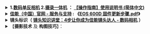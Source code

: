 <details>
    <summary>
    <b>1.<a href="https://github.com/RelianceHK/RelianceHK.github.io/tree/master/bak/%E4%BD%B3%E8%83%BD(Canon)EOS%20600D%20%E5%8D%95%E5%8F%8D%E7%9B%B8%E6%9C%BA/" title="佳能(Canon)EOS 600D 单反相机">数码单反相机</a> 
        2.<a href="https://github.com/RelianceHK/RelianceHK.github.io/tree/master/bak/索尼(Sony)存储卡摄录一体机/" title="佳能(Canon)EOS 600D 单反相机">摄录一体机</a>
        ： <a href="">【操作指南】使用说明书 (简体中文) </a></b>
     </summary> 
       &nbsp; &nbsp; &nbsp;
   <table> 
       <tr> 
         <td><a href="http://detail.zol.com.cn/digital_camera/index231069.shtml" title="【佳能600D 单机】报价_参数_图片_论坛_(Canon)佳能 EOS 600D,EOS600D,600D单机,EOS 600D单机报价-ZOL中关村在线"><img src="https://2f.zol-img.com.cn/product/59/601/ceWwmmD0aew6w.jpg" height="250" width="350" /></a>
        </td>        
         <td>            
           <li> 【<a href="http://www.canon.com.cn/Public/search/#/search?query=EOS%20600D" title="佳能 EOS 600D - 搜索结果 | 佳能(中国)">官网</a>】<a href="https://reliancehk.github.io/bak/佳能(Canon)EOS%20600D%20单反相机/佳能%20EOS%20600D(快速参考指南).pdf" title="佳能 EOS 600D(快速参考指南).pdf"><b>佳能 EOS 600D</b>(快速参考指南).pdf</a></li><br>
           <li><a href="https://www.canon.com.cn/supports/download/simsdetail/0300478601.html" title="EOS 600D 使用说明书 | 佳能（中国） - 服务与支持">佳能</a>(<a href="https://gdlp01.c-wss.com/gds/6/0300004786/04/eos600d-im3-zh.pdf" title="【PDF：eos600d-im3-zh.pdf】EOS 600D 使用说明书 | 佳能（中国） - 服务与支持">Canon</a>)<a href="https://reliancehk.github.io/bak/佳能(Canon)EOS%20600D%20单反相机/佳能(Canon)EOS%20600D%20说明书(简体中文).pdf" title="佳能(Canon)EOS 600D 说明书(简体中文).pdf">EOS 600D 说明书(简体中文).pdf</a></li><br>
           <li><a href="https://reliancehk.github.io/bak/佳能(Canon)EOS%20600D%20单反相机/佳能(Canon)EOS%20600D%20的九大核心技巧.pdf" title="佳能(Canon)EOS 600D 的九大核心技巧.pdf">佳能(Canon)EOS 600D 的九大核心技巧.pdf</a></li><br>
           <li>【其它】<b><a href="https://zh.wikipedia.org/wiki/佳能_EOS_5D_Mark_II" title="【2008年上市，现已停产】全片幅机型:佳能(Canon) EOS 5D Mark II (常被称为“无敌兔”,发布于2008年9月17日) - 维基百科，自由的百科全书">无敌兔</a>升级版 : <a href="http://detail.zol.com.cn/digital_camera/index239857.shtml" title="【2012年3月2日发布】【佳能 5D Mark III 最新报价】报价_参数_图片_论坛_(Canon)佳能 EOS 5D Mark III,5D3,5D Mark3报价-ZOL中关村在线">佳能(Canon) 5D Mark III</a></b></li><br>   
         </td>
      </tr> 
      <tr> 
             <td><a href="#" title=""><img src="https://img14.360buyimg.com/n1/s450x450_jfs/t21514/262/2377037133/157605/de4f2907/5b558a05Nf5c4e92a.jpg"height="250" width="350"" /></a></td>
             <td>
              <li><a href="https://reliancehk.github.io/bak/索尼(Sony)存储卡摄录一体机/存储卡摄录一体机（操作指南）.pdf" title="Sony 存储卡摄录一体机（操作指南）">Sony 存储卡摄录一体机（操作指南）</a></li><br>
              <li><a href="https://pro.sony/s3/2020/02/13104508/5011799612_CS.pdf" title="【官网】Sony 存储卡摄录一体机 PXW-Z750 使用说明书">【其它型号】Sony 存储卡摄录一体机 PXW-Z750 使用说明书</a></li></td>
      </tr> 
    </table> 
</details>
                 
<details>
    <summary>
<b><a href="https://www.canon.com.cn/supports/download/simsdetail/0400283305.html" title="">佳能（中国）官网 - 服务与支持</a> : 《<a href="https://reliancehk.github.io/bak/佳能(Canon)EOS%20600D%20单反相机/EOS%20600D%20固件更新，版本v1.0.3-t3i-600d-x5-win/600d_t3i_x5-firmwareupdate-zh.pdf" title="">EOS 600D 固件更新步骤.pdf</a>》</b>
    </summary>
>> EOS 600D 固件更新，版本1.0.3 [Windows] <br>
>> 最近更新 ： 14-Nov-2016 <br>
>> 发行编号 ： 0400283305 <br>
>> 固件下载 ： <a href="https://gdlp01.c-wss.com/gds/3/0400002833/01/v103-t3i-600d-x5-win.zipp">Download</a>/<a href="https://github.com/RelianceHK/RelianceHK.github.io/raw/master/bak/%E4%BD%B3%E8%83%BD(Canon)EOS%20600D%20%E5%8D%95%E5%8F%8D%E7%9B%B8%E6%9C%BA/EOS%20600D%20%E5%9B%BA%E4%BB%B6%E6%9B%B4%E6%96%B0%EF%BC%8C%E7%89%88%E6%9C%ACv1.0.3-t3i-600d-x5-win/EOS%20600D%20%E5%9B%BA%E4%BB%B6%E6%9B%B4%E6%96%B0%EF%BC%8C%E7%89%88%E6%9C%ACv1.0.3-t3i-600d-x5-win.zip">本地备份</a><br><br>
</details>

<details>
    <summary>
      <b>镜头标识（ <a href="http://dc.it168.com/tu/1236177.shtml" title="镜头知识讲堂： 4步让你成为佳能镜头达人">镜头知识讲堂：4步让你成为佳能镜头达人 - 数码相机</a> ）</b> 
    </summary>     
<table> 
  <tr> 
   <td>
<br>
`CANON`:Canon 佳能品牌.<br>    
<br>
`ZOOM`: 表示“变焦镜头”.（备注：Fisheye表示鱼眼镜头、Macro表示微距镜头、Zoom表示变焦镜头等等。）<br>    
<br>
`18-55mm`: 可用的焦距范围.<br>
<br>
`EF-S`: 只能用于非全画幅的佳能EF卡口的单反.<br>
<br>
`1:3.5-5.6`: 表示最小焦距时, 能使用的最大光圈为3.6. 最大焦距时, 能使用的最大光圈为5.6.<br>
<br>
`1:4`: 表示无论焦距是什么范围, 都可以使用的最大光圈为4.<br>
<br>
`IS`: 佳能防抖镜头.<br>
<br>
`Φ58mm`: 表示镜头的口径. (备注：数字符号fai即Φ，小写是φ，是希腊字母第21个字母，英文读音phi，国际音标/fai/。 表示磁通，角，透镜焦度，热流量。 Φ可以用搜狗拼音输入法的特殊字符打出来。)<br>
<br>
`EF`: 佳能的通用镜头. 可用于全画幅, 也可用于非全画幅. <br>
   </td>
  </tr> 
</table> 
</details>


<details>
<summary>
【<b>摄影技术</b> 及 <b>构图技巧</b>】：<br>
</summary>
    <br>
 <li><b><a href="https://www.51zxw.net/list.aspx?cid=569" title="单反相机视频教程-我要自学网">单反相机视频教程</a> 《<a href="https://www.51zxw.net/Show.aspx?cid=569&id=52127" title="单反相机视频教程-我要自学网">5-1 快速上手canon 600D</a>》<a href="https://emacsist.github.io/2015/10/27/%E5%8D%95%E5%8F%8D%E5%AD%A6%E4%B9%A0/" title="单反学习 - emacsist">笔记1</a>/<a href="https://sunblognuke.github.io/2015/11/27/Photography-Learning/" title="摄影学习备忘 | Baldwin's Blog">2</a></b></li> 

<li><b>《<a href="https://www.liangzhishu.com/course/9" title="（免费课程）李涛Photoshop高手之路基础篇 - 北京良知塾数字科技有限公司">李涛Photoshop高手之路</a>》
    <a href="https://www.liangzhishu.com/course/9" title="（免费课程）李涛Photoshop高手之路基础篇 - 北京良知塾数字科技有限公司">基础篇（免费课程）</a> | 
    <a href="https://www.liangzhishu.com/course/10" title="（收费课程）李涛Photoshop高手之路提高篇 - 北京良知塾数字科技有限公司">提高篇（收费课程）</a>
    </b> >> 始录于2006年，堪称PS课程中的“永不过气的经典之作”  </li>
    
<li><b><a href="http://www.ganlantu.com/course/186" title="">怎样把图片缩小到制定大小？</a> | <a href="http://www.ganlantu.com/course/703">【免费】Photoshop后期初级班（试听体验课）</a>  - <a href="http://www.ganlantu.com/course/explore/mianfei" title="免费课程 | 橄榄图摄影课堂">橄榄图摄影课堂</a></b></li><br>

>> 其它资料：<br>

<details>
<summary>
    <b><a href="https://zerosoul.github.io/2016/01/25/shoot-the-meeting/" title="会议&活动拍摄备忘录 | 杨二小">会议&活动拍摄备忘录 | 杨二小</a></b>
    </summary>
    <br> 发表于 2016-01-25
 <table> 
  <tr><td> 
      <div class="post-body" itemprop="articleBody">
     <h1 id="前言"><a href="#前言" class="headerlink" title="前言"></a>前言</h1><p>从有单反开始，已经多次跟拍公司活动和会议。依旧小白，经验为数不多，教训却一大堆。最近一次的年会拍摄，环境比较复杂，幸好有位经验丰富的姐姐，我与她一起工作，学了不少实战经验，这篇文章记录了我觉得应该注意的地方，以备后忘。</p>
<h1 id="硬件准备"><a href="#硬件准备" class="headerlink" title="硬件准备"></a>硬件准备</h1><ul>
<li>相机：确认没故障，如果有条件，可以有个备用相机；</li>
<li>电池：最好两块以上的电池，并带好充电器，以免电池原因耽误工作。我有过两次因为相机没电不得不终止拍摄任务的时候，给人一种不专业的感觉。</li>
<li>镜头：以24-70焦段作为主要镜头。原因很简单，这个焦段广角变形不严重而且包含人像拍摄最佳的50焦段。广角镜头边缘变形很严重，谁也不想自己的面部在照片里变形，所以最好不用。如果可能，带上70-200或100-300的镜头，长焦镜头拍一些领导讲话的特写十分方便，如果可以在会场里走来走去甚至走上主席台，那这个长焦也不用带了；</li>
<li>储存卡：最好带上一个备用储存卡，尽管现在的记录介质储存容量可以达到2千张4兆图片的容量，但是仍然要带上一个备用的。这种事不怕一万，就怕万一，反正不重。</li>
<li>脚架：三脚架在这种需要不停走动的场合一般用不上，但是最好带上独脚架，有备无患，反正也不占地。如需拍摄合影，那就别怕麻烦了。</li>
<li>闪光灯：带上一只机外闪光灯和<strong>两套电池</strong>（备用电池真的很有必要，意外总是能在你想象不到的时候发生）。一般相机自带的闪灯指数较小而且只能直闪，局限较大，容易过度曝光。</li>
<li>工具：镜头纸、小皮枪、刷子等清洁用品。</li>
<li>包：准备一个能把这些东西都放进去的摄影包。</li>
</ul>
<h1 id="相机的使用"><a href="#相机的使用" class="headerlink" title="相机的使用"></a>相机的使用</h1><ul>
<li>iso：如果可能，在室内尽量提高iso。活动拍摄曝光速度的提高能更好的提高图片的清晰度。至于噪点，如果受众不专业，那么根本不会在乎；不过即使碰到了十分专业的看客，那也能理解你的做法。我用过三部相机，都是佳能，以我的感受，5Dmark2以上的相机，iso开到2000,70D的相机可开1000，噪点都在可以忍受的范围之内。如果是600D一类的入门相机，iso800问题也不大[我的就是600D，噗~]。</li>
<li>光圈：就算镜头很棒，也尽量不要把光圈开的很大。原因有二，首先尽量不使用镜头的光圈值两端，画质会有些轻微的影响；最重要的是大光圈（如2.8）的对焦平面很薄，如果你拍的人物前后相差10厘米，就会出现一实一虚的情况。所以最好在4.5以上。</li>
<li>闪光灯：屋顶不很高的话，最大值四米左右，采用反射闪光并利用<a href="http://toutiao.com/a3676271723/" target="_blank" rel="external">眼神光板</a>。反射闪光的好处是在提高拍摄主题亮度的同时，还可以适当提高拍摄环境的亮度，且被摄主题四周，尤其是后面，不会出现十分明显的黑影。眼神光板可以增加被摄主体的亮度，调整眼神光板的反光量可通过调整闪光灯的输出功率（使亮度更高或更低）、改变闪光灯焦段或直接使用柔光板（增加闪光角度）</li>
</ul>
<p>在必须使用闪光灯而且需要交代环境的情况下，一般应保证快门速度最少80、光圈不低于4.5（保证足够的对焦平面）、并相应调整iso值后测出曝光准确值。在使用闪光灯后通过调整闪光灯的输出量，找出满意曝光值。这样可以更好表现被摄主体所处的环境。</p>
<h1 id="现场拍摄"><a href="#现场拍摄" class="headerlink" title="现场拍摄"></a>现场拍摄</h1><ol>
<li>空镜头拍摄：到场后一定不要忘记拍摄会场以及会场各区域的空镜。包括会场（曝光要以会场主体，如舞台等数值为主）、大门口签到处、一些较大的会议活动还会在会场外布置横幅、氢气球一类的的布置，也不能忘掉，还有就是特别的细节拍摄（会场装饰物），比如：准备发奖用的奖杯、奖状特写等等。</li>
<li>主要人物会前拍摄：活动前要和承办负责人沟通，确定拍摄人物重点（包括主要领导以及受邀来宾等），并且记录主要领导或重要来宾交谈的场面，包括寒暄和互赠名片，尽量能够结合背景的陈设，交代会议场所和环境。</li>
<li>过程拍摄：</li>
</ol>
<ul>
<li>领导讲话：如果条件允许，尽量抵近拍摄。这样可以将主席台的横幅、投影等反映会议内容的信息拍摄在画面当中。拍摄时机需要摄影者掌握，一般在讲话者抬头与参会者眼神交流活有手势时按下快门，这样可使讲话者显得更加生动。也有的领导自始至终不抬头交流，这样的拍摄一般在讲话开始时活结束时会出现抬头的机会。但是为了保险起见，低头的时候一定要拍上几张以免内容缺失。拍摄角度一般要与讲话者同高，尽量不使用仰角或俯角拍摄，并和讲话者保持45度左右的角度；</li>
<li>会场：主席台拍摄一定要有全景和单人的特写。由于主席台背景一般色调较暗，拍摄尽量使用人脸曝光值测光数据，注意不要让麦克风、水杯等挡住面部，如果有必要可以有一定的角度。另外会场内前排就坐的一般为比较重要的参会者，所以需要从左右两个方向对会场进行拍摄。最后还要对会场全景拍摄，拍摄位置一般为后场后左、中、右三个位置各拍一张，曝光值同样应该以主席台测光数值为准。</li>
<li>互动：一定要注意主要领导和重要与会者的活动并兼顾其他与会者。拍摄尽量做到人物和能够表现活动的主题的背景相结合。当参与活动的人员走动时，应尽量走到前面拍摄，而不是从后面跟随。还要提醒一下，照片的曝光时间，宁欠勿过[这点我做的很不好，往往造成了在光圈模式下照虚了的结果]。</li>
</ul>
<h1 id="再说两句"><a href="#再说两句" class="headerlink" title="再说两句"></a>再说两句</h1><p>以上所讲大部分并非我的原创，有感于年会专业摄影姐姐的谆谆教导，最近这两天也看了一些相关文章，才汇集出此篇文章。会议或活动摄影类似纪实摄影，就算注意事项熟记于心，现场千奇百怪的突发现象也会让你不知所措，这时候才是真正的考验。</p>
<p>有人问过我，为毛明明可以参与热闹，却干起了累死累活的摄影记录者，最后的结果往往也是吃力不讨好。个中原因我也说不清，最初也是有私心，想借此挡酒，后来觉得这里面有学问，既然做了，就尽力做好。简言之：<strong>始于私心，归于热爱</strong>。</p>
<p>至此，现场摄影告一段落，需要学的还有很多，不仅仅是技术，更多的是感觉。最后，附上几张我拍过的现场照：</p>
<p>注：我挑选的是<strong>个人认为可公开的图片</strong>，所以如果有冒犯之处，请与我<a href="http://zerosoul.github.io/about/#非诚勿扰">联系</a>，删除并道歉。</p>
<img src="http://7xo6wq.com1.z0.glb.clouddn.com/static/images/live_1.jpg">
<img src="http://7xo6wq.com1.z0.glb.clouddn.com/static/images/live_2.jpg">
<img src="http://7xo6wq.com1.z0.glb.clouddn.com/static/images/live_3.jpg">
<img src="http://7xo6wq.com1.z0.glb.clouddn.com/static/images/live_4.jpg">
<img src="http://7xo6wq.com1.z0.glb.clouddn.com/static/images/live_5.jpg">
<img src="http://7xo6wq.com1.z0.glb.clouddn.com/static/images/live_6.jpg">
<img src="http://7xo6wq.com1.z0.glb.clouddn.com/static/images/live_7.jpg">
<img src="http://7xo6wq.com1.z0.glb.clouddn.com/static/images/live_8.jpg">
 </div> 
  </td></tr> 
</table> 
</details>

<li><b><a href="https://emacsist.github.io/2015/10/27/%E5%8D%95%E5%8F%8D%E5%AD%A6%E4%B9%A0/" title="单反学习 - emacsist">单反学习笔记 - emacsist</a></b></li>
<li><b><a href="https://sunblognuke.github.io/2015/11/27/Photography-Learning/" title="摄影学习备忘 | Baldwin's Blog">摄影学习备忘 | Baldwin's Blog</a></b></li> 

</details>
